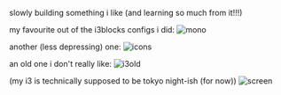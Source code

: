 slowly building something i like (and learning so much from it!!!)

my favourite out of the i3blocks configs i did:
![mono](https://github.com/user-attachments/assets/4c5ee52c-edd4-4f55-9aee-82934b8bcd07)

another (less depressing) one:
![icons](https://github.com/user-attachments/assets/84b3133c-d026-47d1-92f8-1a8bb219d4b7)

an old one i don't really like:
![i3old](https://github.com/user-attachments/assets/00c244ef-b38c-4d6a-8b9e-495eb0fc6732)

(my i3 is technically supposed to be tokyo night-ish (for now))
![screen](https://github.com/user-attachments/assets/fe781e45-c63a-4033-aa27-b22078f535d9)

